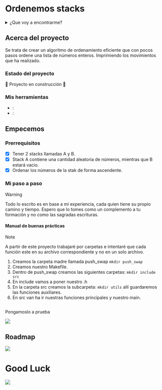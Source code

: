 # Ordenemos stacks

<details>
  <summary>¿Que voy a encontrarme?</summary>
  <ol>
    <li>
      <a href="#Acerca-del-proyecto">Acerca del proyecto</a>
      <ul>
        <li><a href="#estado-del-proyecto">Estado del proyecto</a></li>
        <li><a href="#Mis-herramientas">Mis herramientas</a></li>
      </ul>
    </li>
    <li>
      <a href="#Empecemos">Empecemos</a>
      <ul>
        <li><a href="#Prerrequisitos">Prerrequisitos</a></li>
        <li><a href="#Mi-paso-a-paso">Mi paso a paso</a></li>
      </ul>
    </li>
    <li><a href="#Pongamoslo-a-prueba">Pongamoslo a prueba</a></li>
    <li><a href="#roadmap">Roadmap</a></li>
  </ol>
</details>

## Acerca del proyecto
Se trata de crear un algoritmo de ordenamiento eficiente que con pocos pasos ordene una lista de números enteros. Imprimiendo los movimientos que ha realizado.
### Estado del proyecto

:construction: Proyecto en construcción :construction:

### Mis herramientas
* : []()
* : []()

## Empecemos

### Prerrequisitos

- [x] Tener 2 stacks llamadas A y B.
- [x] Stack A contiene una cantidad aleatoria de números, mientras que B estará vacio. 
- [x] Ordenar los números de la stak de forma ascendente.

### Mi paso a paso

> [!WARNING]
> 
> Todo lo escrito es en base a mi experiencia, cada quien tiene su propio camino y tiempo. Espero que lo tomes como un complemento a tu formación y no como las sagradas escrituras.

#### Manual de buenas prácticas
> [!NOTE]
> A partir de este proyecto trabajaré por carpetas e intentaré que cada función este en su archivo correspondiente y no en un solo archivo.

1. Creamos la carpeta madre llamada push_swap `mkdir push_swap`
2. Creamos nuestro Makefile.
3. Dentro de push_swap creamos las siguientes carpetas: `mkdir include src`
4. En include vamos a poner nuestro .h
5. En la carpeta src creamos la subcarpeta: `mkdir utils` allí guardaremos las funciones auxiliares.
6. En src van ha ir nuestras funciones principales y nuestro main.
## 
Pongamoslo a prueba

![](link)

## Roadmap

![](link)

# Good Luck
![](link)
